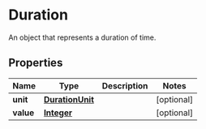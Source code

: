 

# Duration

An object that represents a duration of time.

## Properties

| Name | Type | Description | Notes |
|------------ | ------------- | ------------- | -------------|
|**unit** | [**DurationUnit**](DurationUnit.md) |  |  [optional] |
|**value** | [**Integer**](Integer.md) |  |  [optional] |



